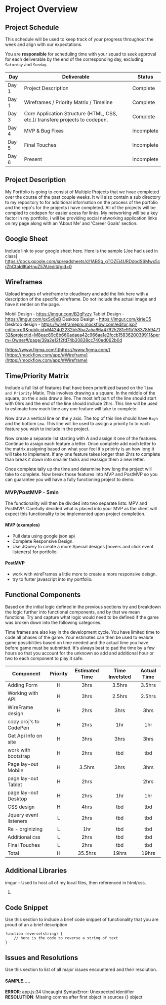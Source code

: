 # Project Overview

## Project Schedule

This schedule will be used to keep track of your progress throughout the week and align with our expectations.  

You are **responsible** for scheduling time with your squad to seek approval for each deliverable by the end of the corresponding day, excluding `Saturday` and `Sunday`.

|  Day | Deliverable | Status
|---|---| ---|
|Day 1| Project Description | Complete
|Day 1| Wireframes / Priority Matrix / Timeline | Complete
|Day 3| Core Application Structure (HTML, CSS, etc.)/ transfere projects to codepen.  | Complete
|Day 4| MVP & Bug Fixes | Incomplete
|Day 5| Final Touches | Incomplete
|Day 6| Present | Incomplete


## Project Description

My Portfolio is going to consist of Multiple Projects that we hvae completed over the course of the past couple weeks. It will also contain a sub directory to my repository to for additional information on the process of the porfolio and the repo's for the projects i have completed. All of the projects will be compied to codepen for easier acess for links. My networking will be a key factor in my portfolio, i will be providing social networking application links on my page along with an 'About Me' and 'Career Goals' section. 

## Google Sheet

Include link to your google sheet here.  Here is the sample [Joe had used in class]
https://docs.google.com/spreadsheets/d/1ABSg_gTOZEj4URDdodS6Mwx5crZhCtaIdlKaHnuZ57A/edit#gid=0

## Wireframes

Upload images of wireframe to cloudinary and add the link here with a description of the specific wireframe. Do not include the actual image and have it render on the page. 

Mobil Design - https://imgur.com/B2gFvzy
Tablet Design - https://imgur.com/qxSx8eB 
Desktop Design - https://imgur.com/kirjeC5
Desktop design - https://wireframepro.mockflow.com/editor.jsp?editor=off&publicid=M424d2232b53ba2a5a86a47925281e91b1583785947132&projectid=M8eac89c8b660adaea42c966aa1e2fccb1583620039911&perm=Owner#/page/39a2e12f2fd74b30838cc740ed062b0d

[https://www.figma.com/](https://www.figma.com/)
[https://mockflow.com/app/#Wireframe](https://mockflow.com/app/#Wireframe)

## Time/Priority Matrix 

Include a full list of features that have been prioritized based on the `Time and Priority` Matix.  This involves drawing a a square.  In the middle of the square, on the x axis draw a line.  The most left part of the line should start with 0hrs and the end of the line should include 2hrs.  This line will be used to estimate how much time any one feature will take to complete. 

Now draw a vertical line on the y axis.  The top of this line should have `High` and the bottom `Low`.  This line will be used to assign a priority to to each feature you wish to include in the project.  

Now create a separate list starting with A and assign it one of the features.  Continue to assign each feature a letter.  Once complete add each letter to the matrix assigning based on what your feel it's prioirty is an how long it will take to implement. If any one feature takes longer than 2hrs to complete than break it down into smaller tasks and reassign them a new letter. 

Once complete tally up the time and determine how long the project will take to complete. Now break those features into MVP and PostMVP so you can guarantee you will have a fully functioning project to demo. 

### MVP/PostMVP - 5min

The functionality will then be divided into two separate lists: MPV and PostMVP.  Carefully decided what is placed into your MVP as the client will expect this functionality to be implemented upon project completion.  

#### MVP (examples)

- Pull data using google json api
- Complete Responsive Design. 
- Use JQuery to create a more Special designs [hovers and click  event listeners] for portfolio. 


#### PostMVP 

- work with wireFrames a little more to create a more responsive deisgn. 
- try to furter javascript into my portfolio. 

## Functional Components

Based on the initial logic defined in the previous sections try and breakdown the logic further into functional components, and by that we mean functions.  Try and capture what logic would need to be defined if the game was broken down into the following categories.

Time frames are also key in the development cycle.  You have limited time to code all phases of the game.  Your estimates can then be used to evalute game possibilities based on time needed and the actual time you have before game must be submitted. It's always best to pad the time by a few hours so that you account for the unknown so add and additional hour or two to each component to play it safe.

| Component | Priority | Estimated Time | Time Invetsted | Actual Time |
| --- | :---: |  :---: | :---: | :---: |
| Adding Form | H | 3hrs| 3.5hrs | 3.5hrs |
| Working with API | H | 3hrs| 2.5hrs | 2.5hrs |
| WireFrame design | H | 2hrs | 3hrs | 3hrs |
|copy proj's to CodePen| H | 2hrs | 1hr | 1hr |
|Get Api Info on site | H | 3hrs | 3hrs | 3hrs |
|work with bootstrap | H | 2hrs | tbd | tbd |
|Page lay-out Mobile| H | 3.5hrs | 3hrs | 3hrs |
|page lay-out Tablet| H | 2hrs | | 2hrs | 2hrs |
|page lay-out Desktop | H | 2hrs | 1hr | 1hr |
|CSS design | H | 4hrs | tbd | tbd |
|Jquery event listeners | L | 2hrs | tbd | tbd |
|Re - orginizing | L | 1hr | tbd | tbd |
|Additional css | L | 2hrs | tbd | tbd |
| Final Touches | L | 2hrs | tbd | tbd |
| Total | H | 35.5hrs | 19hrs | 19hrs |


## Additional Libraries
 imgur - Used to host all of my local files, then referenced in html/css. 

1. 
## Code Snippet

Use this section to include a brief code snippet of functionality that you are proud of an a brief description  

```
function reverse(string) {
	// here is the code to reverse a string of text
}
```

## Issues and Resolutions
 Use this section to list of all major issues encountered and their resolution.

#### SAMPLE.....
**ERROR**: app.js:34 Uncaught SyntaxError: Unexpected identifier                                
**RESOLUTION**: Missing comma after first object in sources {} object

